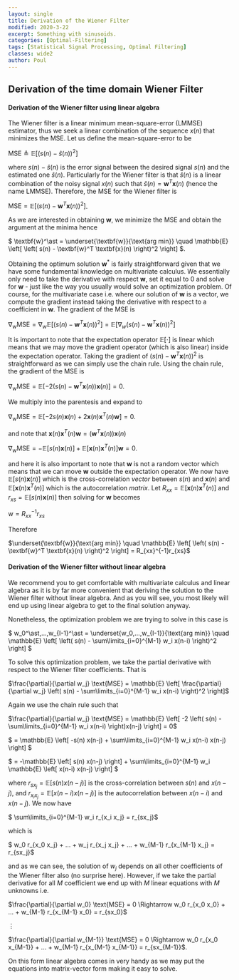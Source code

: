 ```yaml
---
layout: single
title: Derivation of the Wiener Filter
modified: 2020-3-22
excerpt: Something with sinusoids.
categories: [Optimal-Filtering]
tags: [Statistical Signal Processing, Optimal Filtering]
classes: wide2
author: Poul
---
```


## Derivation of the time domain Wiener Filter

#### Derivation of the Wiener filter using linear algebra

The Wiener filter is a linear minimum mean-square-error (LMMSE) estimator, thus we seek a linear combination of the sequence $x(n)$ that minimizes the MSE. Let us define the mean-square-error to be

$\text{MSE} \triangleq \mathbb{E} \left[ \left( s(n) - \hat{s}(n) \right)^2 \right]$

where $s(n) - \hat{s}(n)$ is the error signal between the desired signal $s(n)$ and the estimated one $\hat{s}(n)$. Particularly for the Wiener filter is that $\hat{s}(n)$ is a linear combination of the noisy signal $x(n)$ such that $\hat{s}(n) = \textbf{w}^T \textbf{x}(n)$ (hence the name LMMSE). Therefore, the MSE for the Wiener filter is

$\text{MSE} = \mathbb{E} \left[ \left( s(n) - \textbf{w}^T \textbf{x}(n) \right)^2 \right]$.

As we are interested in obtaining $\textbf{w}$, we minimize the MSE and obtain the argument at the minima hence

$ \textbf{w}^\ast = \underset{\textbf{w}}{\text{arg min}} \quad \mathbb{E} \left[ \left( s(n) - \textbf{w}^T \textbf{x}(n) \right)^2 \right] $.

Obtaining the optimum solution $\textbf{w}^\ast$ is fairly straightforward given that we have some fundamental knowledge on multivariate calculus. We essentially only need to take the derivative with respect $\textbf{w}$, set it equal to 0 and solve for $\textbf{w}$ - just like the way you usually would solve an optimization problem. Of course, for the multivariate case i.e. where our solution of $\textbf{w}$ is a vector, we compute the gradient instead taking the derivative with respect to a coefficient in $\textbf{w}$. The gradient of the MSE is

$\nabla_w \text{MSE} = \nabla_w \mathbb{E} \left[ \left( s(n) - \textbf{w}^T \textbf{x}(n) \right)^2 \right] =  \mathbb{E} \left[ \nabla_w \left( s(n) - \textbf{w}^T \textbf{x}(n) \right)^2 \right]$

It is important to note that the expectation operator $\mathbb{E}[\cdot]$ is linear which means that we may move the gradient operator (which is also linear) inside the expectation operator. Taking the gradient of $\left( s(n) - \textbf{w}^T \textbf{x}(n) \right)^2$ is straightforward as we can simply use the chain rule. Using the chain rule, the gradient of the MSE is

$\nabla_w \text{MSE} = \mathbb{E} \left[ -2 \left( s(n) - \textbf{w}^T \textbf{x}(n) \right) \textbf{x}(n)  \right] = 0.$

We multiply into the parentesis and expand to

$\nabla_w \text{MSE} = \mathbb{E} \left[  -2 s(n)\textbf{x}(n) + 2 \textbf{x}(n) \textbf{x}^T(n) \textbf{w}  \right] = 0.$

and note that $\textbf{x}(n) \textbf{x}^T(n) \textbf{w} = (\textbf{w}^T \textbf{x}(n))\textbf{x}(n)$

$\nabla_w \text{MSE} = -\mathbb{E}\left[ s(n)\textbf{x}(n)\right] + \mathbb{E}\left[ \textbf{x}(n) \textbf{x}^T(n) \right] \textbf{w} = 0.$

and here it is also important to note that $\textbf{w}$ is not a random vector which means that we can move $\textbf{w}$ outside the expectation operator. We now have $\mathbb{E}\left[ s(n)\textbf{x}(n)\right]$ which is the cross-correlation _vector_ between $s(n)$ and $\textbf{x}(n)$ and $\mathbb{E}\left[ \textbf{x}(n) \textbf{x}^T(n) \right]$ which is the autocorrelation _matrix_. Let $R_{xx} = \mathbb{E}\left[ \textbf{x}(n) \textbf{x}^T(n) \right]$ and $r_{xs} = \mathbb{E}\left[ s(n)\textbf{x}(n)\right]$ then solving for $\textbf{w}$ becomes

$\text{w} = R_{xx}^{-1}r_{xs}$

Therefore

$\underset{\textbf{w}}{\text{arg min}} \quad \mathbb{E} \left[ \left( s(n) - \textbf{w}^T \textbf{x}(n) \right)^2 \right] = R_{xx}^{-1}r_{xs}$



#### Derivation of the Wiener filter without linear algebra

We recommend you to get comfortable with multivariate calculus and linear algebra as it is by far more convenient that deriving the solution to the Wiener filter without linear algebra. And as you will see, you most likely will end up using linear algebra to get to the final solution anyway.

Nonetheless, the optimization problem we are trying to solve in this case is

$ w_0^\ast,...,w_{I-1}^\ast = \underset{w_0,...,w_{I-1}}{\text{arg min}} \quad \mathbb{E} \left[ \left( s(n) - \sum\limits_{i=0}^{M-1} w_i x(n-i) \right)^2 \right] $

To solve this optimization problem, we take the partial derivative with respect to the Wiener filter coefficients. That is

$\frac{\partial}{\partial w_j} \text{MSE} = \mathbb{E} \left[ \frac{\partial}{\partial w_j} \left( s(n) - \sum\limits_{i=0}^{M-1} w_i x(n-i) \right)^2 \right]$

Again we use the chain rule such that

$\frac{\partial}{\partial w_j} \text{MSE} = \mathbb{E} \left[ -2 \left( s(n) - \sum\limits_{i=0}^{M-1} w_i x(n-i) \right)x(n-j)  \right] = 0$

$ = \mathbb{E} \left[  -s(n) x(n-j) + \sum\limits_{i=0}^{M-1} w_i x(n-i) x(n-j)  \right] $

$ = -\mathbb{E} \left[  s(n) x(n-j) \right] + \sum\limits_{i=0}^{M-1} w_i \mathbb{E} \left[ x(n-i) x(n-j)  \right] $

where $r_{sx_j} = \mathbb{E} \left[  s(n) x(n-j) \right]$ is the cross-correlation between $s(n)$ and $x(n-j)$, and $r_{x_i x_j} = \mathbb{E} \left[ x(n-i) x(n-j)  \right]$ is the autocorrelation between $x(n-i)$ and $x(n-j)$. We now have

$ \sum\limits_{i=0}^{M-1} w_i r_{x_i x_j} = r_{sx_j}$

which is

$ w_0 r_{x_0 x_j} + ... + w_j r_{x_j x_j} + ... + w_{M-1} r_{x_{M-1} x_j} = r_{sx_j}$

and as we can see, the solution of $w_j$ depends on all other coefficients of the Wiener filter also (no surprise here). However, if we take the partial derivative for all $M$ coefficient we end up with $M$ linear equations with $M$ unknowns i.e.

$\frac{\partial}{\partial w_0} \text{MSE} = 0 \Rightarrow w_0 r_{x_0 x_0} + ... + w_{M-1} r_{x_{M-1} x_0} = r_{sx_0}$

$\vdots$

$\frac{\partial}{\partial w_{M-1}} \text{MSE} = 0 \Rightarrow w_0 r_{x_0 x_{M-1}} + ... + w_{M-1} r_{x_{M-1} x_{M-1}} = r_{sx_{M-1}}$.

On this form linear algebra comes in very handy as we may put the equations into matrix-vector form making it easy to solve.
